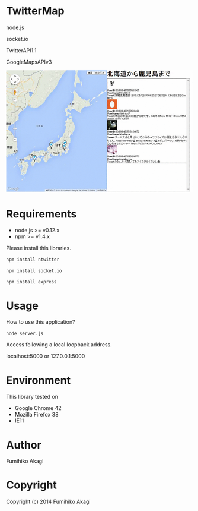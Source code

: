 # TwitterMap

node.js

socket.io

TwitterAPI1.1

GoogleMapsAPIv3

<img src="./Raw/images/twittermap.gif" alt="twittermap">

# Requirements
* node.js >= v0.12.x
* npm >= v1.4.x

Please install this libraries.
```
npm install ntwitter
```

```
npm install socket.io
```

```
npm install express
```

# Usage

How to use this application?

```
node server.js
```

Access following a local loopback address.

localhost:5000 or 127.0.0.1:5000



# Environment
This library tested on
- Google Chrome 42
- Mozilla Firefox 38
- IE11


# Author
Fumihiko Akagi

# Copyright

Copyright (c) 2014 Fumihiko Akagi
